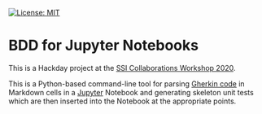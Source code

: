 [![License: MIT](https://img.shields.io/badge/License-MIT-yellow.svg)](https://opensource.org/licenses/MIT)

# BDD for Jupyter Notebooks

This is a Hackday project at the [SSI Collaborations Workshop
2020](https://www.software.ac.uk/cw20).

This is a Python-based command-line tool for parsing
[Gherkin code](https://cucumber.io/docs/gherkin/reference/) in Markdown cells
in a [Jupyter](https://jupyter.org/) Notebook and generating skeleton unit
tests which are then inserted into the Notebook at the appropriate points.
